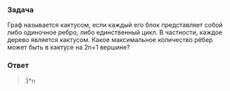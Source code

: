 ### Задача

Граф называется кактусом, если каждый его блок представляет собой либо одиночное ребро, либо единственный цикл. В частности, каждое дерево является кактусом. Какое максимальное количество рёбер может быть в кактусе на 2n+1 вершине?

### Ответ

> 3*n